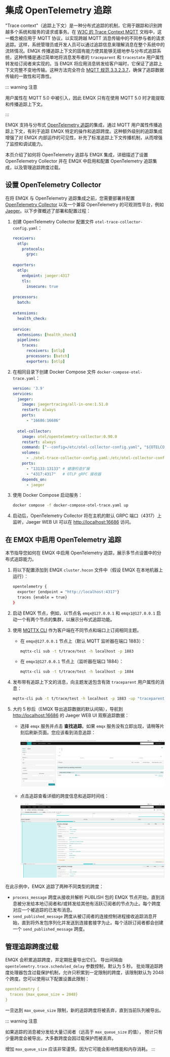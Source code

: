 # 集成 OpenTelemetry 追踪

"Trace context"（追踪上下文）是一种分布式追踪的机制，它用于跟踪和识别跨越多个系统和服务的请求或事务。在 [W3C 的 Trace Context MQTT](https://w3c.github.io/trace-context-mqtt/) 文档中，这一概念被应用于 MQTT 协议，以实现跨越 MQTT 消息传输中的不同参与者的请求追踪。这样，系统管理员或开发人员可以通过追踪信息来理解消息在整个系统中的流转情况。EMQX 传播追踪上下文的固有能力使其能够无缝地参与分布式追踪系统，这种传播是通过简单地将消息发布者的 `traceparent` 和 `tracestate` 用户属性转发给订阅者来实现的。当 EMQX 将应用消息转发给客户端时，它保证了追踪上下文完整不变地传输。这种方法完全符合 [MQTT 规范 3.3.2.3.7](https://docs.oasis-open.org/mqtt/mqtt/v5.0/os/mqtt-v5.0-os.html#_Toc3901116)，确保了追踪数据传输的一致性和可靠性。

::: warning 注意

用户属性在 MQTT 5.0 中被引入，因此 EMQX 只有在使用 MQTT 5.0 时才能提取和传播追踪上下文。 

:::

EMQX 支持与分布式 [OpenTelemetry 追踪](https://opentelemetry.io/docs/concepts/signals/traces/)的集成，通过 MQTT 用户属性传播追踪上下文，有利于追踪 EMQX 特定的操作和追踪跨度。这种额外级别的追踪集成增强了对 EMQX 内部运作的可见性，补充了标准追踪上下文传播机制，从而增强了监控和调试能力。

本页介绍了如何将 OpenTelemetry 追踪与 EMQX 集成，详细描述了设置 OpenTelemetry Collector 并在 EMQX 中启用和配置 OpenTelemetry 追踪集成，以及管理追踪跨度过载。

## 设置 OpenTelemetry Collector

在将 EMQX 与 OpenTelemetry 追踪集成之前，您需要部署并配置 [OpenTelemetry Collector](https://opentelemetry.io/docs/collector/getting-started) 以及一个兼容 OpenTelemetry 的可观测性平台，例如 [Jaeger](https://www.jaegertracing.io/docs/latest/deployment/)。以下步骤概述了部署和配置过程：

1. 创建 OpenTelemetry Collector 配置文件 `otel-trace-collector-config.yaml`：

   ```yaml
   receivers:
     otlp:
       protocols:
         grpc:
   
   exporters:
     otlp:
       endpoint: jaeger:4317
       tls:
         insecure: true
   
   processors:
     batch:
   
   extensions:
     health_check:
   
   service:
     extensions: [health_check]
     pipelines:
       traces:
         receivers: [otlp]
         processors: [batch]
         exporters: [otlp]
   ```

2. 在相同目录下创建 Docker Compose 文件 `docker-compose-otel-trace.yaml`：

   ```yaml
   version: '3.9'
   services:
     jaeger:
       image: jaegertracing/all-in-one:1.51.0
       restart: always
       ports:
         - "16686:16686"
   
     otel-collector:
       image: otel/opentelemetry-collector:0.90.0
       restart: always
       command: ["--config=/etc/otel-collector-config.yaml", "${OTELCOL_ARGS}"]
       volumes:
         - ./otel-trace-collector-config.yaml:/etc/otel-collector-config.yaml
       ports:
         - "13133:13133" # 健康检查扩展
         - "4317:4317"   # OTLP gRPC 接收器
       depends_on:
         - jaeger
   ```

3. 使用 Docker Compose 启动服务：

   ```bash
   docker compose -f docker-compose-otel-trace.yaml up
   ```

4. 启动后，OpenTelemetry Collector 将在主机的默认 GRPC 端口（4317）上监听，Jaeger WEB UI 可以在 [http://localhost:16686](http://localhost:16686/) 访问。

## 在 EMQX 中启用 OpenTelemetry 追踪

本节指导您如何在 EMQX 中启用 OpenTelemetry 追踪，展示多节点设置中的分布式追踪能力。

1. 将以下配置添加到 EMQX `cluster.hocon` 文件中（假设 EMQX 在本地机器上运行）：

   ```bash
   opentelemetry {
     exporter {endpoint = "http://localhost:4317"}
     traces {enable = true}
   }
   ```

2. 启动 EMQX 节点，例如，以节点名 `emqx@127.0.0.1` 和 `emqx1@127.0.0.1` 启动一个有两个节点的集群，以展示分布式追踪功能。

3. 使用 [MQTTX CLI](https://mqttx.app/zh/cli) 作为客户端在不同节点和端口上订阅相同主题。

   - 在 `emqx@127.0.0.1` 节点上（默认 MQTT 监听器在端口 1883）：

     ```bash
     mqttx-cli sub -t t/trace/test -h localhost -p 1883
     ```

   - 在 `emqx1@127.0.0.1` 节点上（监听器在端口 1884）：

     ```bash
     mqttx-cli sub -t t/trace/test -h localhost -p 1884
     ```

4. 发布带有追踪上下文的消息，向主题发送包含有效 `traceparent` 用户属性的消息：

   ```bash
   mqttx-cli pub -t t/trace/test -h localhost -p 1883 -up "traceparent: 00-cce3a024ca134a7cb4b41e048e8d98de-cef47eaa4ebc3fae-01"
   ```

5. 大约 5 秒后（EMQX 导出追踪数据的默认间隔），导航到 [http://localhost:16686](http://localhost:16686/) 的 Jaeger WEB UI 观察追踪数据：

   - 选择 `emqx` 服务并点击 **查找追踪**。如果 `emqx` 服务没有立即出现，请稍等片刻后刷新页面。您应该看到消息追踪：

     ![Jaeger-WEB-UI-find-traces](./assets/jaeger-find-traces-en.png)

   - 点击追踪查看详细的跨度信息和追踪时间线：

     ![Jaeger-WEB-UI-trace-details](./assets/jaeger-trace-details-en.png)

在此示例中，EMQX 追踪了两种不同类型的跨度：

- `process_message` 跨度从接收并解析 PUBLISH 包的 EMQX 节点开始，直到消息被分发给本地订阅者和/或转发给其他有活跃订阅者的节点为止。每个跨度对应一个被追踪的已发布消息。
- `send_published_message` 跨度从被订阅者的连接控制进程接收追踪消息开始，直到将外发包序列化并发送到连接套接字为止。每个活跃订阅者都会创建一个 `send_published_message` 跨度。

## 管理追踪跨度过载

EMQX 会积累追踪跨度，并定期批量导出它们。 导出间隔由 `opentelemetry.trace.scheduled_delay` 参数控制，默认为 5 秒。 批处理追踪跨度处理器包含过载保护机制，允许只积累到一定限制的跨度，该限制默认为 2048 个跨度。您可以使用以下配置设置此限制：

```yaml
opentelemetry {
  traces {max_queue_size = 2048}
}
```

一旦达到 `max_queue_size` 限制，新的追踪跨度将被丢弃，直到当前队列被导出。

::: warning 注意

如果追踪的消息被分发给大量订阅者（远高于 `max_queue_size` 的值）， 预计只有少量跨度会被导出，大多数跨度会因过载保护而被丢弃。

增加 `max_queue_size` 应该非常谨慎，因为它可能会影响性能和内存消耗。 :::

